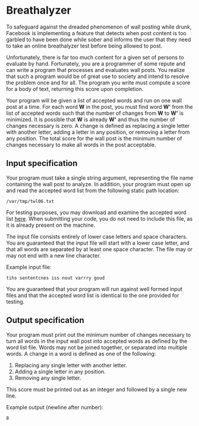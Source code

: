 # Breathalyzer

To safeguard against the dreaded phenomenon of wall posting while drunk, Facebook is implementing a feature that detects when post content is too garbled to have been done while sober and informs the user that they need to take an online breathalyzer test before being allowed to post.

Unfortunately, there is far too much content for a given set of persons to evaluate by hand. Fortunately, you are a programmer of some repute and can write a program that processes and evaluates wall posts. You realize that such a program would be of great use to society and intend to resolve the problem once and for all. The program you write must compute a score for a body of text, returning this score upon completion.

Your program will be given a list of accepted words and run on one wall post at a time. For each word **W** in the post, you must find word **W'** from the list of accepted words such that the number of changes from **W** to **W'** is minimized. It is possible that **W** is already **W'** and thus the number of changes necessary is zero. A change is defined as replacing a single letter with another letter, adding a letter in any position, or removing a letter from any position. The total score for the wall post is the minimum number of changes necessary to make all words in the post acceptable.

## Input specification

Your program must take a single string argument, representing the file name containing the wall post to analyze. In addition, your program must open up and read the accepted word list from the following static path location:

    /var/tmp/twl06.txt

For testing purposes, you may download and examine the accepted word list [here](twl06.txt). When submitting your code, you do not need to include this file, as it is already present on the machine.

The input file consists entirely of lower case letters and space characters. You are guaranteed that the input file will start with a lower case letter, and that all words are separated by at least one space character. The file may or may not end with a new line character.

Example input file:

    tihs sententcnes iss nout varrry goud

You are guaranteed that your program will run against well formed input files and that the accepted word list is identical to the one provided for testing.

## Output specification

Your program must print out the minimum number of changes necessary to turn all words in the input wall post into accepted words as defined by the word list file. Words may not be joined together, or separated into multiple words. A change in a word is defined as one of the following:

1. Replacing any single letter with another letter.
2. Adding a single letter in any position.
3. Removing any single letter.

This score must be printed out as an integer and followed by a single new line.

Example output (newline after number):

    8

